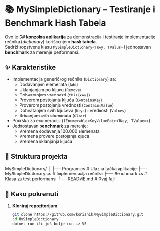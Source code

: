 # 📚 MySimpleDictionary – Testiranje i Benchmark Hash Tabela

Ovo je **C# konzolna aplikacija** za demonstraciju i testiranje implementacije rečnika (*dictionary*) korišćenjem **hash tabela**.  
Sadrži sopstvenu klasu `MySimpleDictionary<TKey, TValue>` i jednostavan **benchmark** za merenje performansi.

## ✨ Karakteristike

- Implementacija generičkog rečnika (`Dictionary`) sa:
  - Dodavanjem elemenata (`Add`)
  - Uklanjanjem po ključu (`Remove`)
  - Dohvatanjem vrednosti (`this[key]`)
  - Proverom postojanja ključa (`ContainsKey`)
  - Proverom postojanja vrednosti (`ContainsValue`)
  - Dohvatanjem svih ključeva (`Keys`) i vrednosti (`Values`)
  - Brisanjem svih elemenata (`Clear`)
- Podrška za enumeraciju (`IEnumerable<KeyValuePair<TKey, TValue>>`)
- Jednostavan **benchmark** za merenje:
  - Vremena dodavanja 100.000 elemenata
  - Vremena provere postojanja ključa
  - Vremena uklanjanja ključa

## 📂 Struktura projekta

MySimpleDictionary/
│
├── Program.cs # Ulazna tačka aplikacije
├── MySimpleDictionary.cs # Implementacija rečnika
├── Benchmark.cs # Klasa za test performansi
└── README.md # Ovaj fajl


## 🚀 Kako pokrenuti

1. **Kloniraj repozitorijum**
   ```bash
   git clone https://github.com/korisnik/MySimpleDictionary.git
   cd MySimpleDictionary
   dotnet run ili još bolje run iz VS
